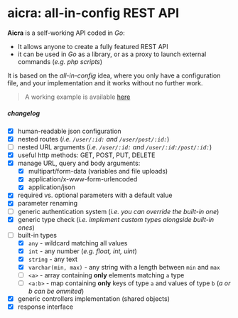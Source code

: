 # aicra: all-in-config REST API



**Aicra** is a self-working API coded in *Go*:

- It allows anyone to create a fully featured REST API
- it can be used in *Go* as a library, or as a proxy to launch external commands (*e.g. php scripts*)

It is based on the *all-in-config* idea, where you only have a configuration file, and your implementation and it works without no further work.


> A working example is available [here](https://git.xdrm.io/example/gfw)


##### changelog

- [x] human-readable json configuration
- [x] nested routes (*i.e. `/user/:id:` and `/user/post/​:id:​`*)
- [ ] nested URL arguments (*i.e. `/user/:id:` and `/user/:id:/post/​:id:​`*)
- [x] useful http methods: GET, POST, PUT, DELETE
- [x] manage URL, query and body arguments:
  - [x] multipart/form-data (variables and file uploads)
  - [x] application/x-www-form-urlencoded
  - [x] application/json
- [x] required vs. optional parameters with a default value
- [x] parameter renaming
- [ ] generic authentication system (*i.e. you can override the built-in one*)
- [x] generic type check (*i.e. implement custom types alongside built-in ones*)
- [ ] built-in types
	- [x] `any` - wildcard matching all values
	- [x] `int` - any number (*e.g. float, int, uint*)
	- [x] `string` - any text
	- [x] `varchar(min, max)` - any string with a length between `min` and `max`
	- [ ] `<a>` - array containing **only** elements matching `a` type
	- [ ] `<a:b>` - map containing **only** keys of type `a` and values of type `b` (*a or b can be ommited*)
- [x] generic controllers implementation (shared objects)
- [x] response interface
